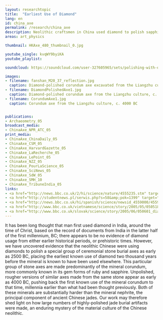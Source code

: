 ```yaml
---
layout: researchtopic
title:  "Earliest Use of Diamond"
lang: en
id: china_axe
permalink: /research/china_axe
description: Neolithic craftsmen in China used diamond to polish sapphire-bearing stone axes in 2500 BC, millennia before people were thought to be using diamond.
areas: art_physics

thumbnail: HKAxe_480_thumbnail_0.jpg

youtube_single: kvqWY9byiKA
youtube_playlist: 

soundcloud: https://soundcloud.com/user-327605965/sets/polishing-with-diamond-in

images:
- filename: fanshan_M20_37_reflection.jpg
  caption: Diamond-polished corundum axe excavated from the Liangzhu culture Fanshan site (c. 2500 BC), with a mirror-like surface polish.
- filename: DiamondPolishedAxe1.jpg
  caption: Diamond-polished corundum axe from the Liangzhu culture, c. 2500 BC
- filename: CorundumAxe1.jpg
  caption: Corundum axe from the Liangzhu culture, c. 4000 BC


publications:
- Archaeometry_05
broadcast_media:
- ChinaAxe_NPR_ATC_05
print_media:
- ChinaAxe_ChinaDaily_05
- ChinaAxe_CSM_05
- ChinaAxe_HarvardGazette_05
- ChinaAxe_LaRecherche_05
- ChinaAxe_LePoint_05
- ChinaAxe_NZZ_05
- ChinaAxe_PourLaScience_05
- ChinaAxe_SciNews_05
- ChinaAxe_SdW_05
- ChinaAxe_SMH_10
- ChinaAxe_TribuneIndia_05
links: 
- <a href="http://news.bbc.co.uk/2/hi/science/nature/4555235.stm" target="_blank">BBC News [UK]</a> (May 2005)
- <a href="http://studentnews.pl/serwis.php?s=58&amp;pok=1399" target="_blank">studentnews.pl [Poland]</a> (Feb 2005)
- <a href="http://news.bbc.co.uk/hi/spanish/science/newsid_4559000/4559673.stm" target="_blank">BBC Mundo [Spain]</a> (May 2005)
- <a href="http://www.bbc.co.uk/vietnamese/science/story/2005/05/050518_chinadiamond.shtml" target="_blank">BBC News [Vietnam]</a> (May 2005)
- <a href="http://www.bbc.co.uk/slovak/science/story/2005/06/050601_diamonds_china.shtml" target="_blank">BBC News [Slovakia]</a> (May 2005)
---
```

It has been long thought that man first used diamond in India, around the time of Christ, based on the record of documents from India in the latter half of the first millennium, BC; there appears to be no evidence of diamond usage from either earlier historical periods, or prehistoric times. However, we have uncovered evidence that the neolithic Chinese were using diamonds to polish a special group of ceremonial stone burial axes as early as 2500 BC, placing the earliest known use of diamond two thousand years before the mineral is known to have been used elsewhere. This particular group of stone axes are made predominantly of the mineral corundum, more commonly known in its gem forms of ruby and sapphire. Unpolished, rougher versions of similar axes made from the same stone appear as early as 4000 BC, pushing back the first known use of the mineral corundum to that time, millennia earlier than what had been thought previously. Both of these minerals are substantially harder than the mineral nephrite, the principal component of ancient Chinese jades. Our work may therefore shed light on how large numbers of highly-polished jade burial artifacts were made, an enduring mystery of the material culture of the Chinese neolithic.
